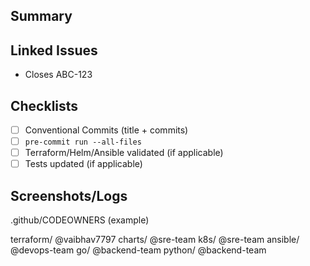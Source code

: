 ## Summary
<!-- What changed and why -->

## Linked Issues
- Closes ABC-123

## Checklists
- [ ] Conventional Commits (title + commits)
- [ ] `pre-commit run --all-files`
- [ ] Terraform/Helm/Ansible validated (if applicable)
- [ ] Tests updated (if applicable)

## Screenshots/Logs

.github/CODEOWNERS (example)

terraform/   @vaibhav7797
charts/      @sre-team
k8s/         @sre-team
ansible/     @devops-team
go/          @backend-team
python/      @backend-team
